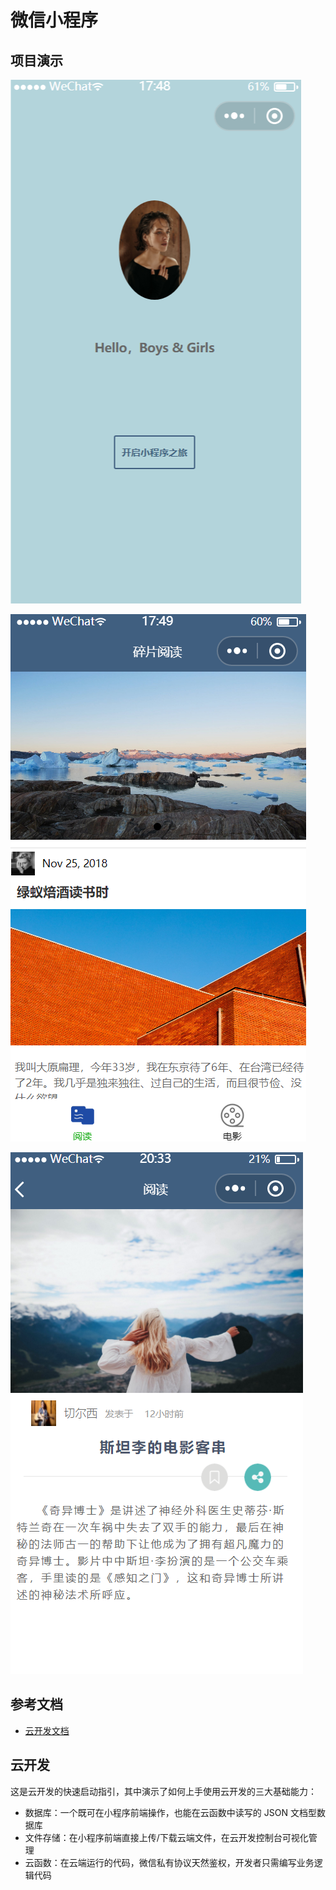 # 微信小程序

## 项目演示

![index](https://raw.githubusercontent.com/neptoo/wxcloud/master/views/1.png)

![posts](https://raw.githubusercontent.com/neptoo/wxcloud/master/views/2.png)

![post-detail](https://raw.githubusercontent.com/neptoo/wxcloud/master/views/3.png)


## 参考文档

- [云开发文档](https://developers.weixin.qq.com/miniprogram/dev/wxcloud/basis/getting-started.html)

## 云开发

这是云开发的快速启动指引，其中演示了如何上手使用云开发的三大基础能力：

- 数据库：一个既可在小程序前端操作，也能在云函数中读写的 JSON 文档型数据库
- 文件存储：在小程序前端直接上传/下载云端文件，在云开发控制台可视化管理
- 云函数：在云端运行的代码，微信私有协议天然鉴权，开发者只需编写业务逻辑代码